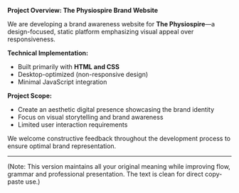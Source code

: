 **Project Overview: The Physiospire Brand Website**  

We are developing a brand awareness website for **The Physiospire**—a design-focused, static platform emphasizing visual appeal over responsiveness.  

**Technical Implementation:**  
- Built primarily with **HTML and CSS**  
- Desktop-optimized (non-responsive design)  
- Minimal JavaScript integration  

**Project Scope:**  
- Create an aesthetic digital presence showcasing the brand identity  
- Focus on visual storytelling and brand awareness  
- Limited user interaction requirements  

We welcome constructive feedback throughout the development process to ensure optimal brand representation.  

---

(Note: This version maintains all your original meaning while improving flow, grammar and professional presentation. The text is clean for direct copy-paste use.)
